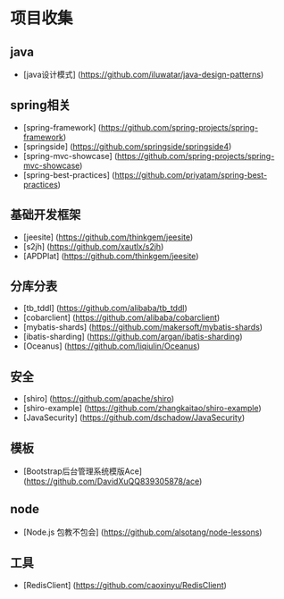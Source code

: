 # 项目收集
## java
+ [java设计模式] (https://github.com/iluwatar/java-design-patterns)

## spring相关
+ [spring-framework] (https://github.com/spring-projects/spring-framework)
+ [springside] (https://github.com/springside/springside4)
+ [spring-mvc-showcase] (https://github.com/spring-projects/spring-mvc-showcase)
+ [spring-best-practices] (https://github.com/priyatam/spring-best-practices)

## 基础开发框架
+ [jeesite] (https://github.com/thinkgem/jeesite)
+ [s2jh] (https://github.com/xautlx/s2jh)
+ [APDPlat] (https://github.com/thinkgem/jeesite)

## 分库分表
+ [tb_tddl] (https://github.com/alibaba/tb_tddl)
+ [cobarclient] (https://github.com/alibaba/cobarclient)
+ [mybatis-shards] (https://github.com/makersoft/mybatis-shards)
+ [ibatis-sharding] (https://github.com/argan/ibatis-sharding)
+ [Oceanus] (https://github.com/liqiulin/Oceanus)

## 安全
+ [shiro] (https://github.com/apache/shiro)
+ [shiro-example] (https://github.com/zhangkaitao/shiro-example)
+ [JavaSecurity] (https://github.com/dschadow/JavaSecurity)

## 模板
+ [Bootstrap后台管理系统模版Ace] (https://github.com/DavidXuQQ839305878/ace)

## node
+ [Node.js 包教不包会] (https://github.com/alsotang/node-lessons)

## 工具
+ [RedisClient] (https://github.com/caoxinyu/RedisClient)









